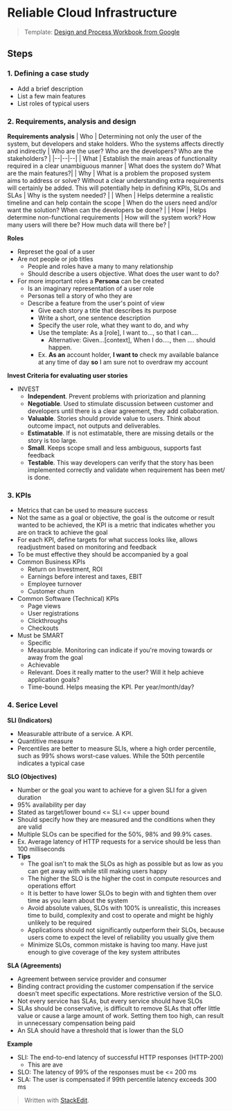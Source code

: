 
# Reliable Cloud Infrastructure

> Template: [Design and Process Workbook from Google ](https://docs.google.com/presentation/d/1gg6PTfgLNqh6CKXZ-k-HjHGKq5n3uz9OBXBG_K43TC4/edit?usp=sharing)

## Steps

### 1. Defining a case study
- Add a brief description
- List a few main features
- List roles of typical users

### 2. Requirements, analysis and design

**Requirements analysis**
| Who | Determining not only the user of the system, but developers and stake holders. Who the systems affects directly and indirectly  | Who are the user? Who are the developers? Who are the stakeholders? |
|--|--|--|
| What | Establish the main areas of functionality required in a clear unambiguous manner | What does the system do? What are the main features?|
| Why | What is a problem the proposed system aims to address or solve? Without a clear understanding extra requirements will certainly be added. This will potentially help in defining KPIs, SLOs and SLAs | Why is the system needed? |
| When | Helps determine a realistic timeline and can help contain the scope | When do the users need and/or want the solution? When can the developers be done? |
| How | Helps determine non-functional requirements | How will the system work? How many users will there be? How much data will there be?  |

**Roles**
- Represet the goal of a user
- Are not people or job titles
	- People and roles have a many to many relationship
	- Should describe a users objective. What does the user want to do?
- For more important roles a **Persona** can be created
	- Is an imaginary representation of a user role
	- Personas tell a story of who they are
	- Describe a feature from the user's point of view
		- Give each story a title that describes its purpose
		- Write a short, one sentence description
		- Specify the user role, what they want to do, and why
		- Use the template: As a [role], I want to..., so that I can....
			- Alternative: Given...[context], When I do...., then .... should happen.
		- Ex. **As an** account holder, **I want to** check my available balance at any time of day **so** I am sure not to overdraw my account

**Invest Criteria for evaluating user stories**
- INVEST
	- **Independent**. Prevent problems with priorization and planning
	- **Negotiable**. Used to stimulate discussion between customer and developers until there is a clear agreement, they add collaboration.
	- **Valuable**. Stories should provide value to users. Think about outcome impact, not outputs and deliverables.
	- **Estimatable**. If is not estimatable, there are missing details or the story is too large.
	- **Small**. Keeps scope small and less ambiguous, supports fast feedback
	- **Testable**. This way developers can verify that the story has been implemented correctly and validate when requirement has been met/ is done.


###  3. KPIs
- Metrics that can be used to measure success
- Not the same as a goal or objective, the goal is the outcome or result wanted to be achieved, the KPI is a metric that indicates whether you are on track to achieve the goal
- For each KPI, define targets for what success looks like, allows readjustment based on monitoring and feedback
- To be must effective they should be accompanied by a goal
- Common Business KPIs
	- Return on Investment, ROI
	- Earnings before interest and taxes, EBIT
	- Employee turnover
	- Customer churn
- Common Software (Technical) KPIs
	- Page views
	- User registrations
	- Clickthroughs
	- Checkouts
- Must be SMART
	- Specific
	- Measurable. Monitoring can indicate if you're moving towards or away from the goal
	- Achievable
	- Relevant. Does it really matter to the user? Will it help achieve application goals?
	- Time-bound. Helps measing the KPI. Per year/month/day?

### 4. Serice Level

**SLI (Indicators)**
- Measurable attribute of a service. A KPI.
- Quantitive measure
- Percentiles are better to measure SLIs, where a high order percentile, such as 99% shows worst-case values. While the 50th percentile indicates a typical case

**SLO (Objectives)**
- Number or the goal you want to achieve for a given SLI for a given duration
- 95% availability per day
- Stated as target/lower bound <= SLI <= upper bound
- Should specify how they are measured and the conditions when they are valid
- Multiple SLOs can be specified for the 50%, 98% and 99.9% cases.
- Ex. Average latency of HTTP requests for a service should be less than 100 milliseconds
- **Tips**
	- The goal isn't to mak the SLOs as high as possible but as low as you can get away with while still making users happy
	- The higher the SLO is the higher the cost in compute resources and operations effort
	- It is better to have lower SLOs to begin with and tighten them over time as you learn about the system
	- Avoid absolute values, SLOs with 100% is unrealistic, this increases time to build, complexity and cost to operate and might be highly unlikely to be required
	- Applications should not significantly outperform their SLOs, because users come to expect the level of reliability you usually give them
	- Minimize SLOs, common mistake is having too many. Have just enough to give coverage of the key system attributes

**SLA (Agreements)**
- Agreement between service provider and consumer
- Binding contract providing the customer compensation if the service doesn't meet specific expectations. More restrictive version of the SLO.
- Not every service has SLAs, but every service should have SLOs
- SLAs should be conservative, is difficult to remove SLAs that offer little value or cause a large amount of work. Setting them too high, can result in unnecessary compensation being paid
- An SLA should have a threshold that is lower than the SLO

**Example**
- SLI: The end-to-end latency of successful HTTP responses (HTTP-200)
	- This are ave
- SLO: The latency of 99% of the responses must be <= 200 ms
- SLA: The user is compensated if 99th percentile latency exceeds 300 ms

> Written with [StackEdit](https://stackedit.io/).
<!--stackedit_data:
eyJoaXN0b3J5IjpbLTE2OTc4MjkwNzUsMTQ0ODQ0NTE0OCwxMz
M3MDg1MDQ1LC0xNjg0NTQ5OTldfQ==
-->